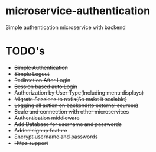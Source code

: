 # microservice-authentication
Simple authentication microservice with backend
# TODO's
- ~~Simple Authentication~~
- ~~Simple Logout~~
- ~~Redirection After Login~~
- ~~Session based auto Login~~
- ~~Authorization by User Type(Including menu displays)~~
- ~~Migrate Sessions to redis(So make it scalable)~~
- ~~Logging all action on backend(to external sources)~~
- ~~Scale and connection with other microservices~~
- ~~Authentication middleware~~
- ~~Add Database for username and passwords~~
- ~~Added signup feature~~
- ~~Encrypt username and passwords~~
- ~~Https support~~
